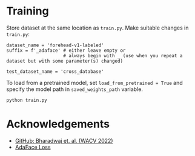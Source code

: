 # Training

Store dataset at the same location as `train.py`. Make suitable changes in `train.py`:

```
dataset_name = 'forehead-v1-labeled'
suffix = f'_adaface' # either leave empty or 
                     # always begin with _ (use when you repeat a dataset but with some parameter(s) changed)

test_dataset_name = 'cross_database'
```

To load from a pretrained model, set `load_from_pretrained = True` and specify the model path in `saved_weights_path` variable.


```
python train.py
```

# Acknowledgements

- [GitHub: Bharadwaj et. al. (WACV 2022)](https://github.com/rohit901/ForeheadCreases/)
- [AdaFace Loss](https://github.com/mk-minchul/AdaFace/blob/master/head.py)